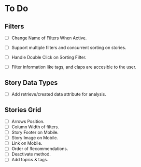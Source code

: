 # To Do

## Filters
* [ ] Change Name of Filters When Active.
* [ ] Support multiple filters and concurrent sorting on stories.
* [ ] Handle Double Click on Sorting Filter.
* [ ] Filter information like tags, and claps are accesible to the user.


## Story Data Types
* [ ] Add retrieve/created data attribute for analysis.


## Stories Grid
* [ ] Arrows Position.
* [ ] Column Width of filters.
* [ ] Story Footer on Mobile.
* [ ] Story Image on Mobile.
* [ ] Link on Mobile.
* [ ] Order of Recommendations.
* [ ] Deactivate method.
* [ ] Add topics & tags.
